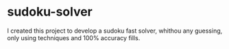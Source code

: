 # sudoku-solver
I created this project to develop a sudoku fast solver, whithou any guessing, only using techniques and 100% accuracy fills.
